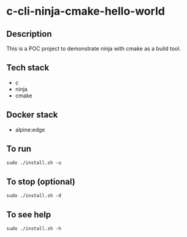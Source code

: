 # c-cli-ninja-cmake-hello-world

## Description
This is a POC project to demonstrate 
ninja with cmake as a build tool.

## Tech stack
- c
- ninja
- cmake

## Docker stack
- alpine:edge

## To run
`sudo ./install.sh -u`

## To stop (optional)
`sudo ./install.sh -d`

## To see help
`sudo ./install.sh -h`

